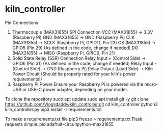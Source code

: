 # kiln_controller

Pin Connections
1. Thermocouple (MAX31855) SPI Connection
VCC (MAX31855) → 3.3V (Raspberry Pi)
GND (MAX31855) → GND (Raspberry Pi)
CLK (MAX31855) → SCLK (Raspberry Pi, GPIO11, Pin 23)
CS (MAX31855) → GPIO5 (Pin 29) (As defined in the code, change if needed)
DO (MAX31855) → MISO (Raspberry Pi, GPIO9, Pin 21)
2. Solid State Relay (SSR) Connection
Relay Input + (Control Side) → GPIO6 (Pin 31) (As defined in the code, change if needed)
Relay Input - (Control Side) → GND (Raspberry Pi)
Relay Output (Load Side) → Kiln Power Circuit (Should be properly rated for your kiln's power requirements!)
3. Raspberry Pi Power
Ensure your Raspberry Pi is powered via the micro-USB or USB-C power adapter, depending on your model.



To clone the repository
sudo apt update
sudo apt install git -y
git clone https://github.com/Vlogsdaddy/kiln_controller.git
cd kiln_controller
python3 kiln_controller.py
pip3 install -r requirements.txt


To make a requirements.txt file
pip3 freeze > requirements.txt
Flask
requests
simple_pid
adafruit-circuitpython-max31855
